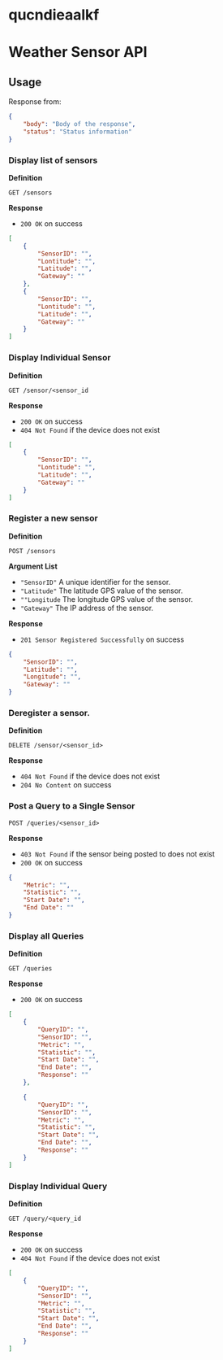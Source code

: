 # qucndieaalkf

# Weather Sensor API

## Usage

Response from:

```json
{
    "body": "Body of the response",
    "status": "Status information"
}
```


### Display list of sensors

**Definition**

`GET /sensors`

**Response**

- `200 OK` on success

```json
[
    {
        "SensorID": "",
        "Lontitude": "",
        "Latitude": "",
        "Gateway": ""
    },
    {
        "SensorID": "",
        "Lontitude": "",
        "Latitude": "",
        "Gateway": ""
    }
]
```

### Display Individual Sensor

**Definition**

`GET /sensor/<sensor_id`

**Response**

- `200 OK` on success
- `404 Not Found` if the device does not exist

```json
[
    {
        "SensorID": "",
        "Lontitude": "",
        "Latitude": "",
        "Gateway": ""
    }
]
```


### Register a new sensor

**Definition**

`POST /sensors`

**Argument List**

- `"SensorID"`  A unique identifier for the sensor.
- `"Latitude"`  The latitude GPS value of the sensor.
- `""Longitude` The longitude GPS value of the sensor.
- `"Gateway"`   The IP address of the sensor.

**Response**

- `201 Sensor Registered Successfully` on success

```json
{
    "SensorID": "",
    "Latitude": "",
    "Longitude": "",
    "Gateway": ""
}
```

### Deregister a sensor.

**Definition**

`DELETE /sensor/<sensor_id>`

**Response**

- `404 Not Found` if the device does not exist
- `204 No Content` on success


### Post a Query to a Single Sensor

`POST /queries/<sensor_id>`

**Response**

- `403 Not Found` if the sensor being posted to does not exist
- `200 OK` on success

```json
{
    "Metric": "",
    "Statistic": "",
    "Start Date": "",
    "End Date": ""
}
```

### Display all Queries

**Definition**

`GET /queries`

**Response**

- `200 OK` on success

```json
[
    {
        "QueryID": "",
        "SensorID": "",
        "Metric": "",
        "Statistic": "",
        "Start Date": "",
        "End Date": "",
        "Response": ""
    },

    {
        "QueryID": "",
        "SensorID": "",
        "Metric": "",
        "Statistic": "",
        "Start Date": "",
        "End Date": "",
        "Response": ""
    }
]
```

### Display Individual Query

**Definition**

`GET /query/<query_id`

**Response**

- `200 OK` on success
- `404 Not Found` if the device does not exist

```json
[
    {
        "QueryID": "",
        "SensorID": "",
        "Metric": "",
        "Statistic": "",
        "Start Date": "",
        "End Date": "",
        "Response": ""
    }
]
```
